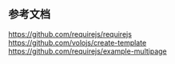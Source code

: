 ## 参考文档
https://github.com/requirejs/requirejs  
https://github.com/volojs/create-template  
https://github.com/requirejs/example-multipage  
